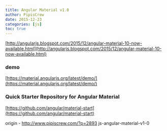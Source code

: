 ```yaml
---
title: Angular Material v1.0
author: PipisCrew
date: 2015-12-23
categories: [js]
toc: true
---
```


[http://angularjs.blogspot.com/2015/12/angular-material-10-now-available.html](http://angularjs.blogspot.com/2015/12/angular-material-10-now-available.html)

### demo

[https://material.angularjs.org/latest/demo/](https://material.angularjs.org/latest/demo/)

### Quick Starter Repository for Angular Material

[https://github.com/angular/material-start](https://github.com/angular/material-start)

origin - http://www.pipiscrew.com/?p=2893 js-angular-material-v1-0